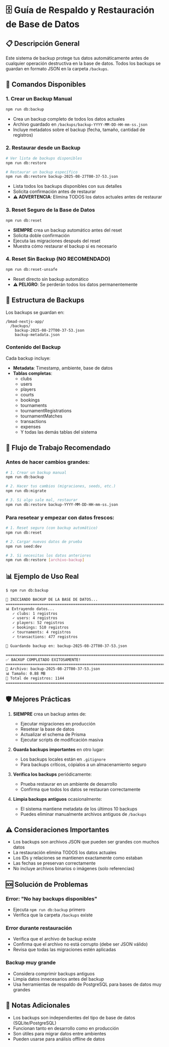 # 🗄️ Guía de Respaldo y Restauración de Base de Datos

## 📋 Descripción General

Este sistema de backup protege tus datos automáticamente antes de cualquier operación destructiva en la base de datos. Todos los backups se guardan en formato JSON en la carpeta `/backups`.

## 🚀 Comandos Disponibles

### 1. Crear un Backup Manual
```bash
npm run db:backup
```
- Crea un backup completo de todos los datos actuales
- Archivo guardado en `/backups/backup-YYYY-MM-DD-HH-mm-ss.json`
- Incluye metadatos sobre el backup (fecha, tamaño, cantidad de registros)

### 2. Restaurar desde un Backup
```bash
# Ver lista de backups disponibles
npm run db:restore

# Restaurar un backup específico
npm run db:restore backup-2025-08-27T00-37-53.json
```
- Lista todos los backups disponibles con sus detalles
- Solicita confirmación antes de restaurar
- **⚠️ ADVERTENCIA**: Elimina TODOS los datos actuales antes de restaurar

### 3. Reset Seguro de la Base de Datos
```bash
npm run db:reset
```
- **SIEMPRE** crea un backup automático antes del reset
- Solicita doble confirmación
- Ejecuta las migraciones después del reset
- Muestra cómo restaurar el backup si es necesario

### 4. Reset Sin Backup (NO RECOMENDADO)
```bash
npm run db:reset-unsafe
```
- Reset directo sin backup automático
- **⚠️ PELIGRO**: Se perderán todos los datos permanentemente

## 📁 Estructura de Backups

Los backups se guardan en:
```
/bmad-nextjs-app/
  /backups/
    backup-2025-08-27T00-37-53.json
    backup-metadata.json
```

### Contenido del Backup
Cada backup incluye:
- **Metadata**: Timestamp, ambiente, base de datos
- **Tablas completas**:
  - clubs
  - users
  - players
  - courts
  - bookings
  - tournaments
  - tournamentRegistrations
  - tournamentMatches
  - transactions
  - expenses
  - Y todas las demás tablas del sistema

## 🔄 Flujo de Trabajo Recomendado

### Antes de hacer cambios grandes:
```bash
# 1. Crear un backup manual
npm run db:backup

# 2. Hacer tus cambios (migraciones, seeds, etc.)
npm run db:migrate

# 3. Si algo sale mal, restaurar
npm run db:restore backup-YYYY-MM-DD-HH-mm-ss.json
```

### Para resetear y empezar con datos frescos:
```bash
# 1. Reset seguro (con backup automático)
npm run db:reset

# 2. Cargar nuevos datos de prueba
npm run seed:dev

# 3. Si necesitas los datos anteriores
npm run db:restore [archivo-backup]
```

## 📊 Ejemplo de Uso Real

```bash
$ npm run db:backup

🔄 INICIANDO BACKUP DE LA BASE DE DATOS...
================================================================================
📊 Extrayendo datos...
   ✓ clubs: 1 registros
   ✓ users: 4 registros
   ✓ players: 52 registros
   ✓ bookings: 510 registros
   ✓ tournaments: 4 registros
   ✓ transactions: 477 registros

💾 Guardando backup en: backup-2025-08-27T00-37-53.json

================================================================================
✅ BACKUP COMPLETADO EXITOSAMENTE!
================================================================================
📁 Archivo: backup-2025-08-27T00-37-53.json
📊 Tamaño: 0.88 MB
🔢 Total de registros: 1144
================================================================================
```

## 🛡️ Mejores Prácticas

1. **SIEMPRE** crea un backup antes de:
   - Ejecutar migraciones en producción
   - Resetear la base de datos
   - Actualizar el schema de Prisma
   - Ejecutar scripts de modificación masiva

2. **Guarda backups importantes** en otro lugar:
   - Los backups locales están en `.gitignore`
   - Para backups críticos, cópialos a un almacenamiento seguro

3. **Verifica los backups** periódicamente:
   - Prueba restaurar en un ambiente de desarrollo
   - Confirma que todos los datos se restauran correctamente

4. **Limpia backups antiguos** ocasionalmente:
   - El sistema mantiene metadata de los últimos 10 backups
   - Puedes eliminar manualmente archivos antiguos de `/backups`

## ⚠️ Consideraciones Importantes

- Los backups son archivos JSON que pueden ser grandes con muchos datos
- La restauración elimina TODOS los datos actuales
- Los IDs y relaciones se mantienen exactamente como estaban
- Las fechas se preservan correctamente
- No incluye archivos binarios o imágenes (solo referencias)

## 🆘 Solución de Problemas

### Error: "No hay backups disponibles"
- Ejecuta `npm run db:backup` primero
- Verifica que la carpeta `/backups` existe

### Error durante restauración
- Verifica que el archivo de backup existe
- Confirma que el archivo no está corrupto (debe ser JSON válido)
- Revisa que todas las migraciones estén aplicadas

### Backup muy grande
- Considera comprimir backups antiguos
- Limpia datos innecesarios antes del backup
- Usa herramientas de respaldo de PostgreSQL para bases de datos muy grandes

## 📝 Notas Adicionales

- Los backups son independientes del tipo de base de datos (SQLite/PostgreSQL)
- Funcionan tanto en desarrollo como en producción
- Son útiles para migrar datos entre ambientes
- Pueden usarse para análisis offline de datos